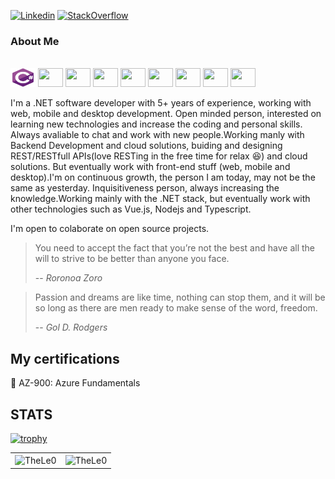 [![Linkedin](https://img.shields.io/badge/linkedin-%230077B5.svg?&style=for-the-badge&logo=linkedin&logoColor=white)](https://www.linkedin.com/in/leonardo-tosin-b57406112/)
[![StackOverflow](https://img.shields.io/badge/stackoverflow-%23F48024.svg?&style=for-the-badge&logo=stackoverflow&logoColor=white)](https://stackoverflow.com/users/9767014/thele0?tab=profile)

### About Me

<div style="display: inline_block"><br>
  <img align="center"  height="30" width="40" src="https://raw.githubusercontent.com/devicons/devicon/master/icons/csharp/csharp-original.svg">
  <img align="center"  height="30" width="40" src="https://cdn.worldvectorlogo.com/logos/dot-net-core-7.svg">
  <img align="center"  height="30" width="40" src="https://cdn.worldvectorlogo.com/logos/azure-1.svg">
  <img align="center"  height="30" width="40" src="https://cdn.worldvectorlogo.com/logos/docker-3.svg">
  <img align="center"  height="30" width="40" src="https://cdn.worldvectorlogo.com/logos/kubernets.svg">
  <img align="center"  height="30" width="40" src="https://cdn.worldvectorlogo.com/logos/vue-js-1.svg">
  <img align="center"  height="30" width="40" src="https://cdn.worldvectorlogo.com/logos/php-1.svg">
  <img align="center"  height="30" width="40" src="https://cdn.worldvectorlogo.com/logos/laravel-2.svg">
  <img align="center"  height="30" width="40" src="https://cdn.worldvectorlogo.com/logos/lumen-1.svg">
</div>
  
<br />
I'm a .NET software developer with 5+ years of experience, working with web, mobile and desktop development. Open minded person, interested on learning new technologies and increase the coding and personal skills. Always avaliable to chat and work with new people.Working manly with Backend Development and cloud solutions, buiding and designing REST/RESTfull APIs(love RESTing in the free time for relax 😆) and cloud solutions. But eventually work with front-end stuff (web, mobile and desktop).I'm on continuous growth, the person I am today, may not be the same as yesterday. Inquisitiveness person, always increasing the knowledge.Working mainly with the .NET stack, but eventually work with other technologies such as Vue.js, Nodejs and Typescript.

I'm open to colaborate on open source projects.

> You need to accept the fact that you’re not the best and have all the will to strive to be better than anyone you face.
>
> -- <cite>Roronoa Zoro</cite>


> Passion and dreams are like time, nothing can stop them, and it will be so long as there are men ready to make sense of the word, freedom.
>
> -- <cite>Gol D. Rodgers</cite>

## My certifications

🏅 AZ-900: Azure Fundamentals

## STATS

[![trophy](https://github-profile-trophy.vercel.app/?username=TheLe0&theme=onedark&column=8)](https://github.com/ryo-ma/github-profile-trophy)

<center>
<table>
  <tr>
      <td><img align="center" src="https://github-readme-stats.vercel.app/api/top-langs/?username=TheLe0&theme=onedark" alt="TheLe0" /></td>  
      <td><img align="center" src="https://github-readme-stats.vercel.app/api?username=TheLe0&theme=onedark" alt="TheLe0" /></td>  
  </tr> 
</table>
</center>
